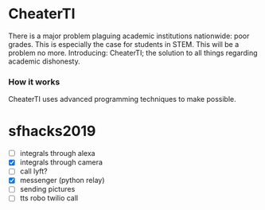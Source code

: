# CheaterTI

There is a major problem plaguing academic institutions nationwide: poor grades. This is especially the case for students in STEM. This will be a problem no more. Introducing: CheaterTI; the solution to all things regarding academic dishonesty.

### How it works

CheaterTI uses advanced programming techniques to make possible. 

# sfhacks2019

- [ ] integrals through alexa 
- [x] integrals through camera
- [ ] call lyft?
- [x] messenger (python relay)
- [ ] sending pictures
- [ ] tts robo twilio call
